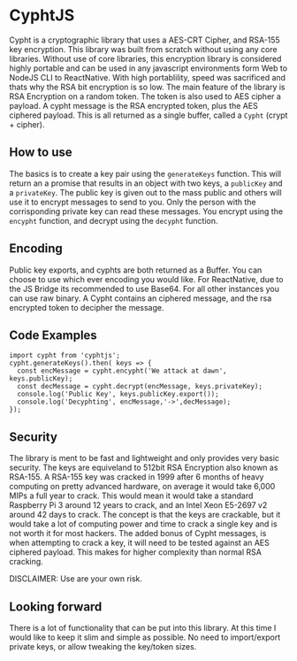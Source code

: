 # CyphtJS

Cypht is a cryptographic library that uses a AES-CRT Cipher, and RSA-155 key encryption. This library was built from scratch without using any core libraries. Without use of core libraries, this encryption library  is  considered highly portable and can be used in any javascript environments form Web to NodeJS CLI to ReactNative. With high portablility, speed was sacrificed and thats why the RSA bit encryption is so low. The main feature of the library is RSA Encryption on a random token. The token is also used to AES cipher a payload. A cypht message is the RSA encrypted token, plus the AES ciphered payload. This is all returned as a single buffer, called a `Cypht` (crypt + cipher).

## How to use
The basics is to create a key pair using the `generateKeys` function. This will return an a promise that results in an object with two keys, a `publicKey` and a `privateKey`. The public key is given out to the mass public and others will use it to encrypt messages to send to you. Only the person with the corrisponding private key can read these messages. You encrypt using the `encypht` function, and decrypt using the `decypht` function.

## Encoding
Public key exports, and cyphts are both returned as a Buffer. You can choose to use which ever encoding you would like. For ReactNative, due to the JS Bridge its recommended to use Base64. For all other instances you can use raw binary. A Cypht contains an ciphered message, and the rsa encrypted token to decipher the message. 

## Code Examples
```
import cypht from 'cyphtjs';
cypht.generateKeys().then( keys => {
  const encMessage = cypht.encypht('We attack at dawn', keys.publicKey);
  const decMessage = cypht.decrypt(encMessage, keys.privateKey);
  console.log('Public Key', keys.publicKey.export());
  console.log('Decyphting', encMessage,'->',decMessage);
});
```

## Security
The library is ment to be fast and lightweight and only provides very basic security. The keys are equiveland to 512bit RSA Encryption also known as RSA-155. A RSA-155 key was cracked in 1999 after 6 months of heavy computing on pretty advanced hardware, on average it would take 6,000 MIPs a full year to crack. This would mean it would take a standard Raspberry Pi 3 around 12 years to crack, and an Intel Xeon E5-2697 v2 around 42 days to crack. The concept is that the keys are crackable, but it would take a lot of computing power and time to crack a single key and is not worth it for most hackers. The added bonus of Cypht messages, is when attempting to crack a key, it will need to be tested against an AES ciphered payload. This makes for higher complexity than normal RSA cracking.

DISCLAIMER: Use are your own risk.

## Looking forward
There is a lot of functionality that can be put into this library. At this time I would like to keep it slim and simple as possible. No need to import/export private keys, or allow tweaking the key/token sizes.
